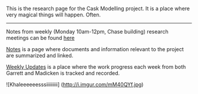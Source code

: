 This is the research page for the Cask Modelling project. It is a place where very magical things will happen. Often. 
***
Notes from weekly (Monday 10am-12pm, Chase building) research meetings can be found [here](./Meeting-Notes.md)

[Notes](./Notes.md) is a page where documents and information relevant to the project are summarized and linked. 

[Weekly Updates](./Weekly-Updates.md) is a place where the work progress each week from both Garrett and Madicken is tracked and recorded.

![Khaleeeeeesssiiiiiiiii]
(http://i.imgur.com/mM40QYf.jpg)
 
